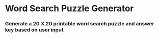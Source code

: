# Word Search Puzzle Generator
### Generate a 20 X 20 printable word search puzzle and answer key based on user input 

